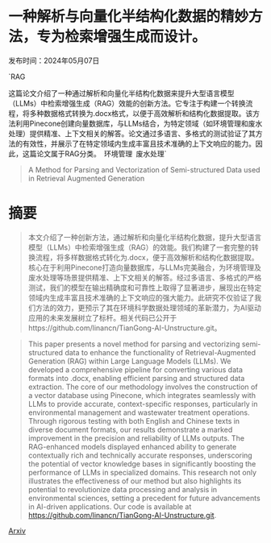 # 一种解析与向量化半结构化数据的精妙方法，专为检索增强生成而设计。

发布时间：2024年05月07日

`RAG

这篇论文介绍了一种通过解析和向量化半结构化数据来提升大型语言模型（LLMs）中检索增强生成（RAG）效能的创新方法。它专注于构建一个转换流程，将多种数据格式转换为.docx格式，以便于高效解析和结构化数据提取。该方法利用Pinecone创建向量数据库，与LLMs结合，为特定领域（如环境管理和废水处理）提供精准、上下文相关的解答。论文通过多语言、多格式的测试验证了其方法的有效性，并展示了在特定领域内生成丰富且技术准确的上下文响应的能力。因此，这篇论文属于RAG分类。` `环境管理` `废水处理`

> A Method for Parsing and Vectorization of Semi-structured Data used in Retrieval Augmented Generation

# 摘要

> 本文介绍了一种创新方法，通过解析和向量化半结构化数据，提升大型语言模型（LLMs）中检索增强生成（RAG）的效能。我们构建了一套完整的转换流程，将多样数据格式转化为.docx，便于高效解析和结构化数据提取。核心在于利用Pinecone打造向量数据库，与LLMs完美融合，为环境管理及废水处理等场景提供精准、上下文相关的解答。经过多语言、多格式的严格测试，我们的模型在输出精确度和可靠性上取得了显著进步，展现出在特定领域内生成丰富且技术准确的上下文响应的强大能力。此研究不仅验证了我们方法的效力，更预示了其在环境科学数据处理领域的革新潜力，为AI驱动应用的未来发展树立了标杆。相关代码已公开于https://github.com/linancn/TianGong-AI-Unstructure.git。

> This paper presents a novel method for parsing and vectorizing semi-structured data to enhance the functionality of Retrieval-Augmented Generation (RAG) within Large Language Models (LLMs). We developed a comprehensive pipeline for converting various data formats into .docx, enabling efficient parsing and structured data extraction. The core of our methodology involves the construction of a vector database using Pinecone, which integrates seamlessly with LLMs to provide accurate, context-specific responses, particularly in environmental management and wastewater treatment operations. Through rigorous testing with both English and Chinese texts in diverse document formats, our results demonstrate a marked improvement in the precision and reliability of LLMs outputs. The RAG-enhanced models displayed enhanced ability to generate contextually rich and technically accurate responses, underscoring the potential of vector knowledge bases in significantly boosting the performance of LLMs in specialized domains. This research not only illustrates the effectiveness of our method but also highlights its potential to revolutionize data processing and analysis in environmental sciences, setting a precedent for future advancements in AI-driven applications. Our code is available at https://github.com/linancn/TianGong-AI-Unstructure.git.

[Arxiv](https://arxiv.org/abs/2405.03989)